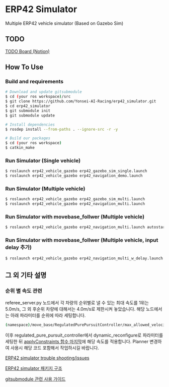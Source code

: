 # ERP42 Simulator

Multiple ERP42 vehicle simulator (Based on Gazebo Sim)

## TODO

[TODO Board (Notion)](https://www.notion.so/59bdfdc028a84c6ebcc4a95b785d6802?v=1305e9574541454bb6cb67a3c8cc4128&p=043e1a65f76d4438a363625f85cc1f7c&pm=s)


## How To Use

### Build and requirements

```bash
# Download and update gitsubmodule
$ cd (your ros workspace)/src
$ git clone https://github.com/Yonsei-AI-Racing/erp42_simulator.git
$ cd erp42_simulator
$ git submodule init
$ git submodule update

# Install dependencies
$ rosdep install --from-paths . --ignore-src -r -y

# Build our packages
$ cd (your ros workspace)
$ catkin_make
```

### Run Simulator (Single vehicle)

```bash
$ roslaunch erp42_vehicle_gazebo erp42_gazebo_sim_single.launch
$ roslaunch erp42_vehicle_gazebo erp42_navigation_demo.launch
```

### Run Simulator (Multiple vehicle)

```bash
$ roslaunch erp42_vehicle_gazebo erp42_gazebo_sim_multi.launch
$ roslaunch erp42_vehicle_gazebo erp42_navigation_multi.launch
```

### Run Simulator with movebase_follwer (Multiple vehicle)
```bash
$ roslaunch erp42_vehicle_gazebo erp42_navigation_multi.launch autostart:=true
```

### Run Simulator with movebase_follwer (Multiple vehicle, input delay 추가)
```bash
$ roslaunch erp42_vehicle_gazebo erp42_navigation_multi_w_delay.launch autostart:=true
```

## 그 외 기타 설명

### 순위 별 속도 관련 
referee_server.py 노드에서 각 차량의 순위별로 낼 수 있는 최대 속도를 1위는 5.0m/s, 그 외 후순위 차량에 대해서는 4.0m/s로 제한시켜 놓았습니다. 해당 노드에서는 아래 파라미터를 순위에 따라 세팅합니다. 
```bash
(namespace)/move_base/RegulatedPurePursuitController/max_allowed_velocity 
```
이후 regulated_pure_pursuit_controller에서 dynamic_reconfigure로 파라미터를 세팅한 뒤 [applyConstraints 함수 마지막](https://github.com/Yonsei-AI-Racing/erp42_simulator/blob/4b3ab224bdb26972e309f7cbadde3d039cc45c03/erp42_navigation_demo/regulated_pure_pursuit_controller/src/regulated_pure_pursuit_controller.cpp#L459)에 해당 속도를 적용합니다. 
Planner 변경하여 사용시 해당 코드 포함해서 작업하시길 바랍니다. 

[ERP42 simulator trouble shooting/issues](./docs/troubleshooting_issues.md)

[ERP42 simulator 패키지 구조](./docs/package_tree.md)

[gitsubmodule 관련 사용 가이드](./docs/howtouse_gitsubmodule.md)
